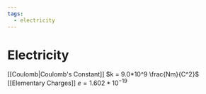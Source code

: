 ```yaml
---
tags:
  - electricity
---
```

# Electricity
[[Coulomb|Coulomb's Constant]] $k = 9.0*10^9 \frac{Nm}{C^2}$
[[Elementary Charges]] $e=1.602*10^{-19}$
